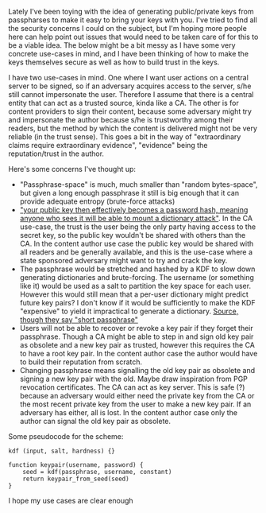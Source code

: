Lately I've been toying with the idea of generating public/private keys from passpharses to make it easy to bring your keys with you. I've tried to find all the security concerns I could on the subject, but I'm hoping more people here can help point out issues that would need to be taken care of for this to be a viable idea. The below might be a bit messy as I have some very concrete use-cases in mind, and I have been thinking of how to make the keys themselves secure as well as how to build trust in the keys. 

I have two use-cases in mind. One where I want user actions on a central server to be signed, so if an adversary acquires access to the server, s/he still cannot impersonate the user. Therefore I assume that there is a central entity that can act as a trusted source, kinda like a CA.
The other is for content providers to sign their content, because some adversary might try and impersonate the author because s/he is trustworthy among their readers, but the method by which the content is delivered might not be very reliable (in the trust sense). This goes a bit in the way of "extraordinary claims require extraordinary evidence", "evidence" being the reputation/trust in the author.

Here's some concerns I've thought up:

* "Passphrase-space" is much, much smaller than "random bytes-space", but given a long enough passphrase it still is big enough that it can provide adequate entropy (brute-force attacks)
* ["your public key then effectively becomes a password hash, meaning anyone who sees it will be able to mount a dictionary attack"](http://crypto.stackexchange.com/questions/34727/can-i-always-derive-a-key-pair-from-passwordsalt-with-libsodium). In the CA use-case, the trust is the user being the only party having access to the secret key, so the public key wouldn't be shared with others than the CA. In the content author use case the public key would be shared with all readers and be generally available, and this is the use-case where a state sponsored adversary might want to try and crack the key.
* The passphrase would be stretched and hashed by a KDF to slow down generating dictionaries and brute-forcing. The username (or something like it) would be used as a salt to partition the key space for each user. However this would still mean that a per-user dictionary might predict future key pairs? I don't know if it would be sufficiently to make the KDF "expensive" to yield it impractical to generate a dictionary. [Source, though they say "short passphrase"](http://crypto.stackexchange.com/questions/1662/how-can-one-securely-generate-an-asymmetric-key-pair-from-a-short-passphrase?rq=1)
* Users will not be able to recover or revoke a key pair if they forget their passphrase. Though a CA might  be able to step in and sign old key pair as obsolete and a new key pair as trusted, however this requires the CA to have a root key pair. In the content author case the author would have to build their reputation from scratch.
* Changing passphrase means signalling the old key pair as obsolete and signing a new key pair with the old. Maybe draw inspiration from PGP revocation certificates. The CA can act as key server. This is safe (?) because an adversary would either need the private key from the CA or the most recent private key from the user to make a new key pair. If an adversary has either, all is lost. In the content author case only the author can signal the old key pair as obsolete.

Some pseudocode for the scheme:
```
kdf (input, salt, hardness) {}

function keypair(username, password) {
	seed = kdf(passphrase, username, constant)
	return keypair_from_seed(seed)
}
```

I hope my use cases are clear enough
